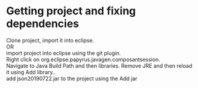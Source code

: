 # Getting project and fixing dependencies
Clone project, import it into eclipse.  
OR  
import project into eclipse using the git plugin.  
Right click on org.eclipse.papyrus.javagen.composantsession.  
Navigate to Java Build Path and then libraries.
Remove JRE and then reload it using Add library..  
add json20190722.jar to the project using the Add jar 
